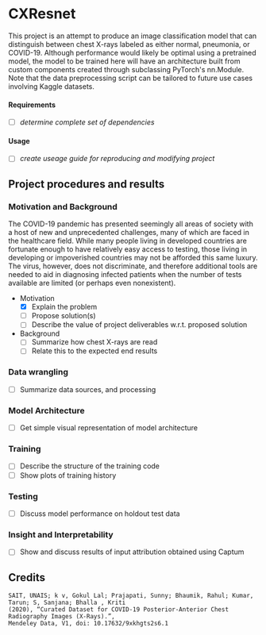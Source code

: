 # CXResnet
This project is an attempt to produce an image classification model that can distinguish between chest X-rays labeled as either normal, pneumonia, or COVID-19. Although performance would likely be optimal using a pretrained model, the model to be trained here will have an architecture built from custom components created through subclassing PyTorch's nn.Module. Note that the data preprocessing script can be tailored to future use cases involving Kaggle datasets.

#### Requirements
- [ ] *determine complete set of dependencies*
#### Usage
- [ ] *create useage guide for reproducing and modifying project* 
## Project procedures and results
### Motivation and Background
  The COVID-19 pandemic has presented seemingly all areas of society with a host of new and unprecedented challenges, many of which are faced in the healthcare field. While many people living in developed countries are fortunate enough to have relatively easy access to testing, those living in developing or impoverished countries may not be afforded this same luxury. 
  The virus, however, does not discriminate, and therefore additional tools are needed to aid in diagnosing infected patients when the number of tests available are limited (or perhaps even nonexistent). 

- Motivation
  - [x] Explain the problem 
  - [ ] Propose solution(s)
  - [ ] Describe the value of project deliverables w.r.t. proposed solution 
- Background
  - [ ] Summarize how chest X-rays are read
  - [ ] Relate this to the expected end results
### Data wrangling
- [ ] Summarize data sources, and processing
### Model Architecture
- [ ] Get simple visual representation of model architecture
### Training 
- [ ] Describe the structure of the training code
- [ ] Show plots of training history
### Testing
- [ ] Discuss model performance on holdout test data
### Insight and Interpretability
- [ ] Show and discuss results of input attribution obtained using Captum





## Credits
```
SAIT, UNAIS; k v, Gokul Lal; Prajapati, Sunny; Bhaumik, Rahul; Kumar, Tarun; S, Sanjana; Bhalla , Kriti
(2020), “Curated Dataset for COVID-19 Posterior-Anterior Chest Radiography Images (X-Rays).”,
Mendeley Data, V1, doi: 10.17632/9xkhgts2s6.1
```
